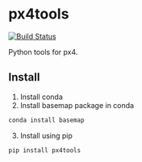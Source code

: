
# px4tools

[![Build Status](https://travis-ci.org/dronecrew/px4tools.svg)](https://travis-ci.org/jgoppert/px4tools)

Python tools for px4.

## Install

1. Install conda
2. Install basemap package in conda
```bash
conda install basemap
```
3. Install using pip
```bash
pip install px4tools
```
